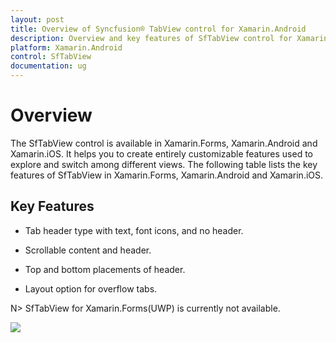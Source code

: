 ```yaml
---
layout: post
title: Overview of Syncfusion® TabView control for Xamarin.Android
description: Overview and key features of SfTabView control for Xamarin.Android platform
platform: Xamarin.Android
control: SfTabView
documentation: ug
---
```


# Overview

The SfTabView control is available in Xamarin.Forms, Xamarin.Android and Xamarin.iOS. It helps you to create entirely customizable features used to explore and switch among different views. The following table lists the key features of SfTabView in Xamarin.Forms, Xamarin.Android and Xamarin.iOS.

## Key Features

* Tab header type with text, font icons, and no header.  

* Scrollable content and header.

* Top and bottom placements of header.

* Layout option for overflow tabs.

N> SfTabView for Xamarin.Forms(UWP) is currently not available.

![](images/Overview/xamarin_forms_tabview.png)